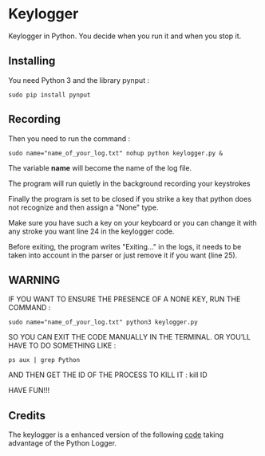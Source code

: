 # Keylogger

Keylogger in Python. You decide when you run it and when you stop it.

## Installing

You need Python 3 and the library pynput :

```
sudo pip install pynput
```

## Recording

Then you need to run the command : 

```
sudo name="name_of_your_log.txt" nohup python keylogger.py &
```

The variable **name** will become the name of the log file.

The program will run quietly in the background recording your keystrokes

Finally the program is set to be closed if you strike a key that python does not recognize and then assign a "None" type. 

Make sure you have such a key on your keyboard or you can change it with any stroke you want line 24 in the keylogger code.

Before exiting, the program writes "Exiting..." in the logs, it needs to be taken into account in the parser or just remove it if you want (line 25).

## WARNING

IF YOU WANT TO ENSURE THE PRESENCE OF A NONE KEY, RUN THE COMMAND : 

```
sudo name="name_of_your_log.txt" python3 keylogger.py
```

SO YOU CAN EXIT THE CODE MANUALLY IN THE TERMINAL. OR YOU’LL HAVE TO DO SOMETHING LIKE : 

```
ps aux | grep Python 
```

AND THEN GET THE ID OF THE PROCESS TO KILL IT : kill ID 

HAVE FUN!!!

## Credits

The keylogger is a enhanced version of the following [code](https://theembeddedlab.com/tutorials/keylogger-python/) taking advantage of the Python Logger.